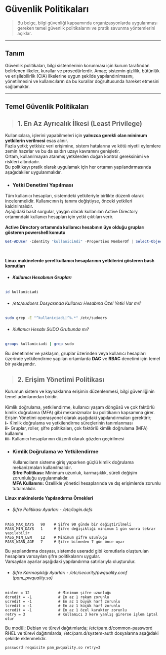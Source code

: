 # Güvenlik Politikaları
> Bu belge, bilgi güvenliği kapsamında organizasyonlarda uygulanması gereken temel güvenlik politikalarını ve pratik savunma yöntemlerini açıklar.

---

## Tanım
Güvenlik politikaları, bilgi sistemlerinin korunması için kurum tarafından belirlenen ilkeler, kurallar ve prosedürlerdir.
Amaç; sistemin gizlilik, bütünlük ve erişilebilirlik (CIA) ilkelerine uygun şekilde yapılandırılmasını, yönetilmesini ve kullanıcıların da bu kurallar doğrultusunda hareket etmesini sağlamaktır.

---

## Temel Güvenlik Politikaları

> ## 1. En Az Ayrıcalık İlkesi (Least Privilege)
Kullanıcılara, işlerini yapabilmeleri için **yalnızca gerekli olan minimum yetkilerin verilmesi** esas alınır.<br>
Fazla yetki; yetkisiz veri erişimine, sistem hatalarına ve kötü niyetli eylemlere zemin hazırlar ve bu da saldırı uzayı kavramını genişletir.<br>
Ortam, kullanılmayan atanmış yetkilerden doğan kontrol gereksinimi ve riskleri altındadır.<br>
Bu politikayı pratik olarak uygulamak için her ortamın yapılandırmasında aşağıdakiler uygulanmalıdır.

- ### **Yetki Denetimi Yapılması**<br>

Tüm kullanıcı hesapları, sistemdeki yetkileriyle birlikte düzenli olarak incelenmelidir. Kullanıcının iş tanımı değiştiyse, önceki yetkileri kaldırılmalıdır.<br>
Aşağıdaki basit sorgular, yaygın olarak kullanılan Active Directory ortamındaki kullanıcı hesapları için yetki çıktıları verir.<br>
<br>
**Active Directory ortamında kullanıcı hesabının üye olduğu grupları gösteren powershell komutu**<br>
```powershell
Get-ADUser -Identity "kullaniciAdi" -Properties MemberOf | Select-Object -ExpandProperty MemberOf
```
<br>

**Linux makinelerde yerel kullanıcı hesaplarının yetkilerini gösteren bash komutları**<br>
- ###### **Kullanıcı Hesabının Grupları**<br>
```bash
id kullaniciadi
```

- ###### /etc/sudoers Dosyasında Kullanıcı Hesabına Özel Yetki Var mı?
```bash
sudo grep -E "^kullaniciadi|^%.*" /etc/sudoers
```

- ###### Kullanıcı Hesabı SUDO Grubunda mı?

```bash
groups kullaniciadi | grep sudo
```

Bu denetimler ve yaklaşım, gruplar üzerinden veya kullanıcı hesapları üzerinde yetkilendirme yapılan ortamlarda **DAC** ve **RBAC** denetimi için temel bir yaklaşımdır.<br>

> ## 2. Erişim Yönetimi Politikası
Kurumun sistem ve kaynaklarına erişimin düzenlenmesi, bilgi güvenliğinin temel adımlarından biridir.<br>  
Kimlik doğrulama, yetkilendirme, kullanıcı yaşam döngüsü ve çok faktörlü kimlik doğrulama (MFA) gibi mekanizmalar bu politikanın kapsamına girer.<br>
Erişim Yönetimi operasyonel olarak aşağıdaki yapılandırmaları gerektirir;<br>
**i-** Kimlik doğrulama ve yetkilendirme süreçlerinin tanımlanması<br>
**ii-** Gruplar, roller, şifre politikaları, çok faktörlü kimlik doğrulama (MFA) kullanımı<br>
**iii-** Kullanıcı hesaplarının düzenli olarak gözden geçirilmesi<br>

- ### **Kimlik Doğrulama ve Yetkilendirme**<br>
  Kullanıcıların sisteme giriş yaparken güçlü kimlik doğrulama mekanizmaları kullanılmalıdır.<br>
  **Şifre Politikası:** Minimum uzunluk, karmaşıklık, süreli değişim zorunluluğu uygulanmalıdır.<br>
  **MFA Kullanımı:** Özellikle yönetici hesaplarında ve dış erişimlerde zorunlu tutulmalıdır.<br>

**Linux makinelerde Yapılandırma Örnekleri**<br>
- ###### Şifre Politikası Ayarları - /etc/login.defs
```
PASS_MAX_DAYS   90    # Şifre 90 günde bir değiştirilmeli
PASS_MIN_DAYS   1     # Şifre değişikliği minimum 1 gün sonra tekrar yapılabilir
PASS_MIN_LEN    12    # Minimum şifre uzunluğu
PASS_WARN_AGE   7     # Şifre bitmeden 7 gün önce uyar
```
Bu yapılandırma dosyası, sistemde useradd gibi komutlarla oluşturulan hesaplara varsayılan şifre politikalarını uygular.<br>
Varsayılan ayarlar aşağıdaki yapılandırma satırlarıyla oluşturulur.<br>
- ###### Şifre Karmaşıklığı Ayarları - /etc/security/pwquality.conf (pam_pwquality.so)
```
minlen = 12             # Minimum şifre uzunluğu
dcredit = -1            # En az 1 rakam zorunlu
ucredit = -1            # En az 1 büyük harf zorunlu
lcredit = -1            # En az 1 küçük harf zorunlu
ocredit = -1            # En az 1 özel karakter zorunlu
retry = 3               # Kullanıcı 3 kere yanlış girerse işlem iptal olur
```
Bu modül;
Debian ve türevi dağıtımlarda; /etc/pam.d/common-password
RHEL ve türevi dağıtımlarda;   /etc/pam.d/system-auth
dosyalarına aşağıdaki şekilde eklenmelidir.
```
password requisite pam_pwquality.so retry=3
```
